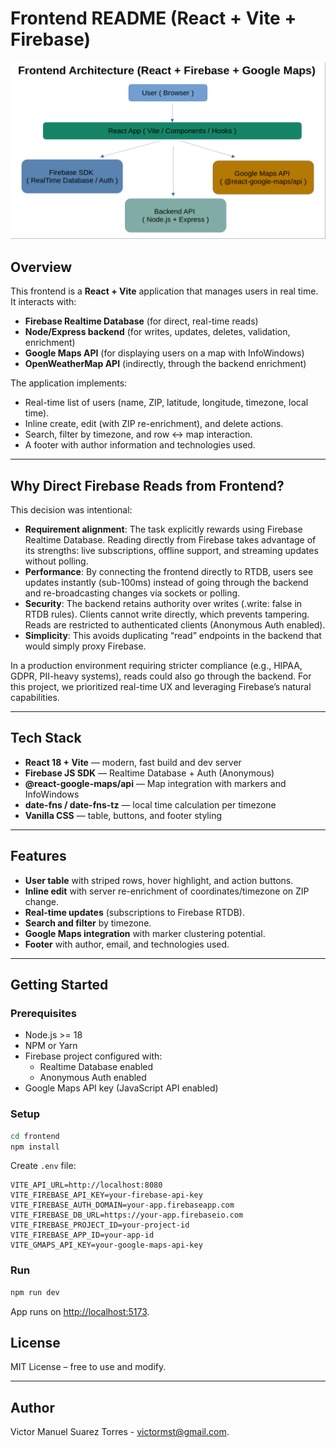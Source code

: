 # Frontend README (React + Vite + Firebase)
![Architecture Diagram](architecture_diagram.png)

## Overview
This frontend is a **React + Vite** application that manages users in real time. It interacts with:
- **Firebase Realtime Database** (for direct, real-time reads)
- **Node/Express backend** (for writes, updates, deletes, validation, enrichment)
- **Google Maps API** (for displaying users on a map with InfoWindows)
- **OpenWeatherMap API** (indirectly, through the backend enrichment)

The application implements:
- Real-time list of users (name, ZIP, latitude, longitude, timezone, local time).
- Inline create, edit (with ZIP re-enrichment), and delete actions.
- Search, filter by timezone, and row ↔ map interaction.
- A footer with author information and technologies used.

---

## Why Direct Firebase Reads from Frontend?

This decision was intentional:

- **Requirement alignment**: The task explicitly rewards using Firebase Realtime Database. Reading directly from Firebase takes advantage of its strengths: live subscriptions, offline support, and streaming updates without polling.
- **Performance**: By connecting the frontend directly to RTDB, users see updates instantly (sub-100ms) instead of going through the backend and re-broadcasting changes via sockets or polling.
- **Security**: The backend retains authority over writes (.write: false in RTDB rules). Clients cannot write directly, which prevents tampering. Reads are restricted to authenticated clients (Anonymous Auth enabled).
- **Simplicity**: This avoids duplicating “read” endpoints in the backend that would simply proxy Firebase.

In a production environment requiring stricter compliance (e.g., HIPAA, GDPR, PII-heavy systems), reads could also go through the backend. For this project, we prioritized real-time UX and leveraging Firebase’s natural capabilities.

---

## Tech Stack
- **React 18 + Vite** — modern, fast build and dev server
- **Firebase JS SDK** — Realtime Database + Auth (Anonymous)
- **@react-google-maps/api** — Map integration with markers and InfoWindows
- **date-fns / date-fns-tz** — local time calculation per timezone
- **Vanilla CSS** — table, buttons, and footer styling

---

## Features
- **User table** with striped rows, hover highlight, and action buttons.
- **Inline edit** with server re-enrichment of coordinates/timezone on ZIP change.
- **Real-time updates** (subscriptions to Firebase RTDB).
- **Search and filter** by timezone.
- **Google Maps integration** with marker clustering potential.
- **Footer** with author, email, and technologies used.

---

## Getting Started

### Prerequisites
- Node.js >= 18
- NPM or Yarn
- Firebase project configured with:
  - Realtime Database enabled
  - Anonymous Auth enabled
- Google Maps API key (JavaScript API enabled)

### Setup
```bash
cd frontend
npm install
```

Create `.env` file:
```env
VITE_API_URL=http://localhost:8080
VITE_FIREBASE_API_KEY=your-firebase-api-key
VITE_FIREBASE_AUTH_DOMAIN=your-app.firebaseapp.com
VITE_FIREBASE_DB_URL=https://your-app.firebaseio.com
VITE_FIREBASE_PROJECT_ID=your-project-id
VITE_FIREBASE_APP_ID=your-app-id
VITE_GMAPS_API_KEY=your-google-maps-api-key
```

### Run
```bash
npm run dev
```
App runs on [http://localhost:5173](http://localhost:5173).


## **License**
MIT License – free to use and modify.

---

## **Author**
Victor Manuel Suarez Torres - victormst@gmail.com.

